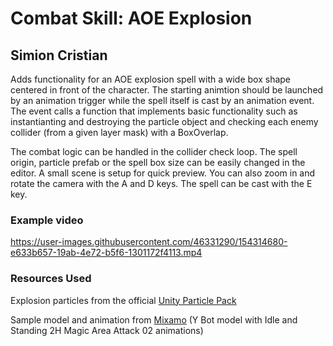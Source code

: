 # Combat Skill: AOE Explosion
## Simion Cristian

Adds functionality for an AOE explosion spell with a wide box shape centered in front of the character. The starting animtion should be launched by an animation trigger while the spell itself is cast by an animation event. 
The event calls a function that implements basic functionality such as instantianting and destroying the particle object and checking each enemy collider (from a given layer mask) with a BoxOverlap. 

The combat logic can be handled in the collider check loop. The spell origin, particle prefab or the spell box size can be easily changed in the editor. A small scene is setup for quick preview. You can also zoom in and rotate the camera with the A and D keys. The spell can be cast with the E key.

### Example video
https://user-images.githubusercontent.com/46331290/154314680-e633b657-19ab-4e72-b5f6-1301172f4113.mp4


### Resources Used
Explosion particles from the official [Unity Particle Pack](https://assetstore.unity.com/packages/essentials/tutorial-projects/unity-particle-pack-127325)

Sample model and animation from [Mixamo](https://www.mixamo.com/) (Y Bot model with Idle and Standing 2H Magic Area Attack 02 animations) 
